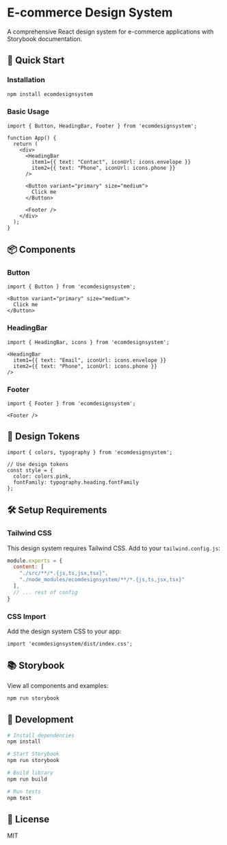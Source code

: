 # E-commerce Design System

A comprehensive React design system for e-commerce applications with Storybook documentation.

## 🚀 Quick Start

### Installation

```bash
npm install ecomdesignsystem
```

### Basic Usage

```tsx
import { Button, HeadingBar, Footer } from 'ecomdesignsystem';

function App() {
  return (
    <div>
      <HeadingBar
        item1={{ text: "Contact", iconUrl: icons.envelope }}
        item2={{ text: "Phone", iconUrl: icons.phone }}
      />
      
      <Button variant="primary" size="medium">
        Click me
      </Button>
      
      <Footer />
    </div>
  );
}
```

## 📦 Components

### Button
```tsx
import { Button } from 'ecomdesignsystem';

<Button variant="primary" size="medium">
  Click me
</Button>
```

### HeadingBar
```tsx
import { HeadingBar, icons } from 'ecomdesignsystem';

<HeadingBar
  item1={{ text: "Email", iconUrl: icons.envelope }}
  item2={{ text: "Phone", iconUrl: icons.phone }}
/>
```

### Footer
```tsx
import { Footer } from 'ecomdesignsystem';

<Footer />
```

## 🎨 Design Tokens

```tsx
import { colors, typography } from 'ecomdesignsystem';

// Use design tokens
const style = {
  color: colors.pink,
  fontFamily: typography.heading.fontFamily
};
```

## 🛠️ Setup Requirements

### Tailwind CSS
This design system requires Tailwind CSS. Add to your `tailwind.config.js`:

```js
module.exports = {
  content: [
    "./src/**/*.{js,ts,jsx,tsx}",
    "./node_modules/ecomdesignsystem/**/*.{js,ts,jsx,tsx}"
  ],
  // ... rest of config
}
```

### CSS Import
Add the design system CSS to your app:

```tsx
import 'ecomdesignsystem/dist/index.css';
```

## 📚 Storybook

View all components and examples:

```bash
npm run storybook
```

## 🔧 Development

```bash
# Install dependencies
npm install

# Start Storybook
npm run storybook

# Build library
npm run build

# Run tests
npm test
```

## 📄 License

MIT